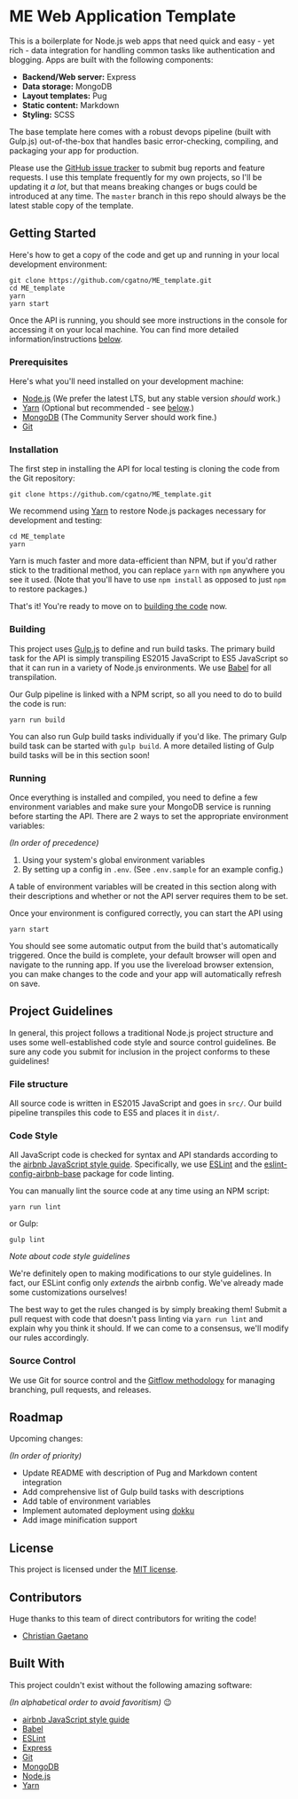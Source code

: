 # ME Web Application Template

This is a boilerplate for Node.js web apps that need quick and easy - yet rich - data integration for handling common tasks like authentication and blogging. Apps are built with the following components:

- **Backend/Web server:** Express
- **Data storage:** MongoDB
- **Layout templates:** Pug
- **Static content:** Markdown
- **Styling:** SCSS

The base template here comes with a robust devops pipeline (built with Gulp.js) out-of-the-box that handles basic error-checking, compiling, and packaging your app for production.

Please use the [GitHub issue tracker](https://github.com/cgatno/ME_template/issues) to submit bug reports and feature requests. I use this template frequently for my own projects, so I'll be updating it _a lot_, but that means breaking changes or bugs could be introduced at any time. The `master` branch in this repo should always be the latest stable copy of the template.

## Getting Started

Here's how to get a copy of the code and get up and running in your local development environment:

    git clone https://github.com/cgatno/ME_template.git
    cd ME_template
    yarn
    yarn start

Once the API is running, you should see more instructions in the console for accessing it on your local machine. You can find more detailed information/instructions [below](#installation).

### Prerequisites

Here's what you'll need installed on your development machine:

- [Node.js](https://nodejs.org/en/) (We prefer the latest LTS, but any stable version _should_ work.)
- [Yarn](https://yarnpkg.com/en/) (Optional but recommended - see [below](#installation).)
- [MongoDB](https://www.mongodb.com/) (The Community Server should work fine.)
- [Git](https://git-scm.com/)

### Installation

The first step in installing the API for local testing is cloning the code from the Git repository:

    git clone https://github.com/cgatno/ME_template.git

We recommend using [Yarn](https://yarnpkg.com/en/) to restore Node.js packages necessary for development and testing:

    cd ME_template
    yarn

Yarn is much faster and more data-efficient than NPM, but if you'd rather stick to the traditional method, you can replace `yarn` with `npm` anywhere you see it used. (Note that you'll have to use `npm install` as opposed to just `npm` to restore packages.)

That's it! You're ready to move on to [building the code](#building) now.

### Building

This project uses [Gulp.js](http://gulpjs.com/) to define and run build tasks. The primary build task for the API is simply transpiling ES2015 JavaScript to ES5 JavaScript so that it can run in a variety of Node.js environments. We use [Babel](https://babeljs.io/) for all transpilation.

Our Gulp pipeline is linked with a NPM script, so all you need to do to build the code is run:

    yarn run build

You can also run Gulp build tasks individually if you'd like. The primary Gulp build task can be started with `gulp build`. A more detailed listing of Gulp build tasks will be in this section soon!

### Running

Once everything is installed and compiled, you need to define a few environment variables and make sure your MongoDB service is running before starting the API. There are 2 ways to set the appropriate environment variables:

_(In order of precedence)_

1. Using your system's global environment variables
2. By setting up a config in `.env`. (See `.env.sample` for an example config.)

A table of environment variables will be created in this section along with their descriptions and whether or not the API server requires them to be set.

Once your environment is configured correctly, you can start the API using

    yarn start

You should see some automatic output from the build that's automatically triggered. Once the build is complete, your default browser will open and navigate to the running app. If you use the livereload browser extension, you can make changes to the code and your app will automatically refresh on save.

## Project Guidelines

In general, this project follows a traditional Node.js project structure and uses some well-established code style and source control guidelines. Be sure any code you submit for inclusion in the project conforms to these guidelines!

### File structure

All source code is written in ES2015 JavaScript and goes in `src/`. Our build pipeline transpiles this code to ES5 and places it in `dist/`.

### Code Style

All JavaScript code is checked for syntax and API standards according to the [airbnb JavaScript style guide](https://github.com/airbnb/javascript). Specifically, we use [ESLint](http://eslint.org/) and the [eslint-config-airbnb-base](https://www.npmjs.com/package/eslint-config-airbnb-base) package for code linting.

You can manually lint the source code at any time using an NPM script:

    yarn run lint

or Gulp:

    gulp lint

_Note about code style guidelines_

We're definitely open to making modifications to our style guidelines. In fact, our ESLint config only _extends_ the airbnb config. We've already made some customizations ourselves!

The best way to get the rules changed is by simply breaking them! Submit a pull request with code that doesn't pass linting via `yarn run lint` and explain why you think it should. If we can come to a consensus, we'll modify our rules accordingly.

### Source Control

We use Git for source control and the [Gitflow methodology](http://nvie.com/posts/a-successful-git-branching-model/) for managing branching, pull requests, and releases.

## Roadmap

Upcoming changes:

_(In order of priority)_

- Update README with description of Pug and Markdown content integration
- Add comprehensive list of Gulp build tasks with descriptions
- Add table of environment variables
- Implement automated deployment using [dokku](http://dokku.viewdocs.io/dokku/)
- Add image minification support

## License

This project is licensed under the [MIT license](LICENSE).

## Contributors

Huge thanks to this team of direct contributors for writing the code!

- [Christian Gaetano](http://christiangaetano.com)

## Built With

This project couldn't exist without the following amazing software:

_(In alphabetical order to avoid favoritism)_ 😉

- [airbnb JavaScript style guide](https://www.npmjs.com/package/eslint-config-airbnb)
- [Babel](https://babeljs.io/)
- [ESLint](http://eslint.org/)
- [Express](https://expressjs.com/)
- [Git](https://git-scm.com/)
- [MongoDB](https://www.mongodb.com/)
- [Node.js](https://nodejs.org/en/)
- [Yarn](https://yarnpkg.com/en/)
